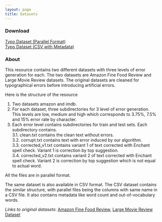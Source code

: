 ```yaml
---
layout: page
title: Datasets
---
```


### Download

[Typo Dataset (Parallel Format)](https://1drv.ms/u/s!AAU3jG1nh6NXlgY)  
[Typo Dataset (CSV with Metadata)](https://1drv.ms/u/s!AAU3jG1nh6NXlgc)

### About
This resource contains two different datasets with three levels of error generation for each. The two datasets are Amazon Fine Food Review and Large Movie Review datasets. The original datasets are cleaned for typographical errors before introducing artificial errors.

Here is the structure of the resource

  1. Two datasets amazon and imdb. 
  2. For each dataset, three subdirectories for 3 level of error generation. This levels are low, medium and high which corresponds to 3.75%, 7.5% and 15% error rate by character. 
  3. Each error level contains subdirectories for train and test sets. Each subdirectory contains.  
    3.1. clean.txt contains the clean text without errors.  
    3.2. corrupt.txt contains text with error induced by our algorithm.  
    3.3. corrected_v1.txt contains variant 1 of text corrected with Enchant spell check. Variant 1 is correction by top suggestion.  
    3.4. corrected_v2.txt contains variant 2 of text corrected with Enchant spell check. Variant 2 is correction by top suggestion which is not equal to actual word.  
    

All the files are in parallel format.

The same dataset is also available in CSV format. The CSV dataset contains the similar structure, with parallel files being the columns with same name in a CSV file. It also contains metadata like word count and out-of-vocabulary words.

*Links to original datasets*: 
[Amazon Fine Food Review](https://www.kaggle.com/snap/amazon-fine-food-reviews), 
[Large Movie Review Dataset](https://ai.stanford.edu/~amaas/data/sentiment/)

